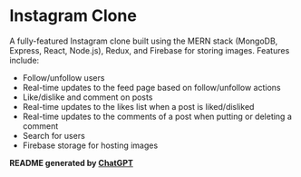 <h1>Instagram Clone</h1>

A fully-featured Instagram clone built using the MERN stack (MongoDB, Express, React, Node.js), Redux, and Firebase for storing images. Features include:
- Follow/unfollow users
- Real-time updates to the feed page based on follow/unfollow actions
- Like/dislike and comment on posts
- Real-time updates to the likes list when a post is liked/disliked
- Real-time updates to the comments of a post when putting or deleting a comment
- Search for users
- Firebase storage for hosting images

**README generated by [ChatGPT](https://chat.openai.com)**

